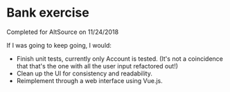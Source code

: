 # Bank exercise

Completed for AltSource on 11/24/2018

If I was going to keep going, I would:
* Finish unit tests, currently only Account is tested. (It's not a coincidence that that's the one with all the user input refactored out!)
* Clean up the UI for consistency and readability.
* Reimplement through a web interface using Vue.js.
